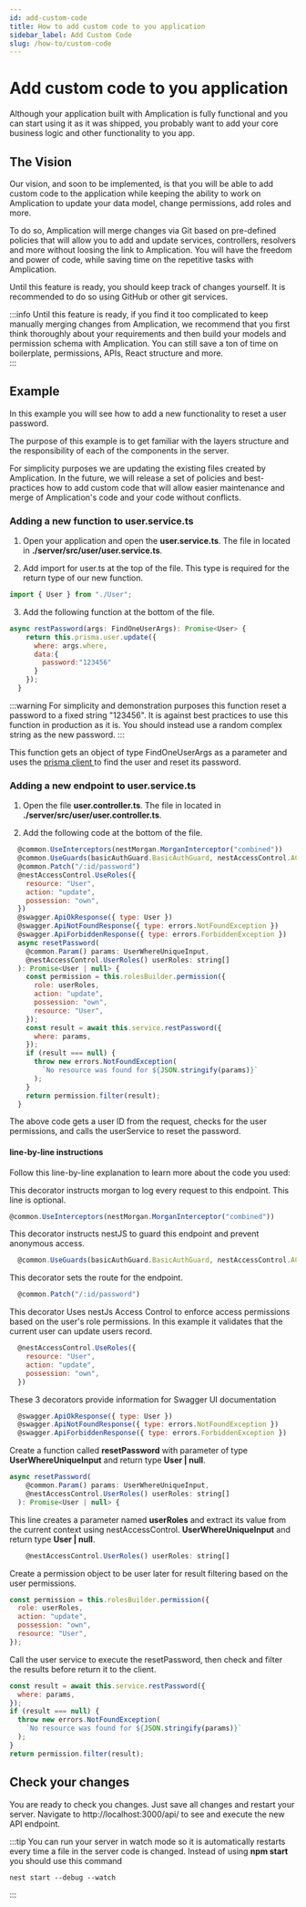 ```yaml
---
id: add-custom-code
title: How to add custom code to you application
sidebar_label: Add Custom Code
slug: /how-to/custom-code
---
```


# Add custom code to you application

Although your application built with Amplication is fully functional and you can start using it as it was shipped, you probably want to add your core business logic and other functionality to you app.

## The Vision

Our vision, and soon to be implemented, is that you will be able to add custom code to the application while keeping the ability to work on Amplication to update your data model, change permissions, add roles and more.

To do so, Amplication will merge changes via Git based on pre-defined policies that will allow you to add and update services, controllers, resolvers and more without loosing the link to Amplication. You will have the freedom and power of code, while saving time on the repetitive tasks with Amplication.

Until this feature is ready, you should keep track of changes yourself. It is recommended to do so using GitHub or other git services.

:::info
Until this feature is ready, if you find it too complicated to keep manually merging changes from Amplication, we recommend that you first think thoroughly about your requirements and then build your models and permission schema with Amplication. You can still save a ton of time on boilerplate, permissions, APIs, React structure and more.  
:::

## Example

In this example you will see how to add a new functionality to reset a user password.

The purpose of this example is to get familiar with the layers structure and the responsibility of each of the components in the server.

For simplicity purposes we are updating the existing files created by Amplication. In the future, we will release a set of policies and best-practices how to add custom code that will allow easier maintenance and merge of Amplication's code and your code without conflicts.

### Adding a new function to user.service.ts

1. Open your application and open the **user.service.ts**.
   The file in located in **./server/src/user/user.service.ts**.

2. Add import for user.ts at the top of the file. This type is required for the return type of our new function.

```javascript
import { User } from "./User";
```

3. Add the following function at the bottom of the file.

```javascript
async restPassword(args: FindOneUserArgs): Promise<User> {
    return this.prisma.user.update({
      where: args.where,
      data:{
        password:"123456"
      }
    });
  }
```

:::warning
For simplicity and demonstration purposes this function reset a password to a fixed string "123456". It is against best practices to use this function in production as it is. You should instead use a random complex string as the new password.
:::

This function gets an object of type FindOneUserArgs as a parameter and uses the [prisma client ](https://www.prisma.io/docs/concepts/components/prisma-client) to find the user and reset its password.

### Adding a new endpoint to user.service.ts

1. Open the file **user.controller.ts**.
   The file in located in **./server/src/user/user.controller.ts**.

2. Add the following code at the bottom of the file.

```javascript
  @common.UseInterceptors(nestMorgan.MorganInterceptor("combined"))
  @common.UseGuards(basicAuthGuard.BasicAuthGuard, nestAccessControl.ACGuard)
  @common.Patch("/:id/password")
  @nestAccessControl.UseRoles({
    resource: "User",
    action: "update",
    possession: "own",
  })
  @swagger.ApiOkResponse({ type: User })
  @swagger.ApiNotFoundResponse({ type: errors.NotFoundException })
  @swagger.ApiForbiddenResponse({ type: errors.ForbiddenException })
  async resetPassword(
    @common.Param() params: UserWhereUniqueInput,
    @nestAccessControl.UserRoles() userRoles: string[]
  ): Promise<User | null> {
    const permission = this.rolesBuilder.permission({
      role: userRoles,
      action: "update",
      possession: "own",
      resource: "User",
    });
    const result = await this.service.restPassword({
      where: params,
    });
    if (result === null) {
      throw new errors.NotFoundException(
        `No resource was found for ${JSON.stringify(params)}`
      );
    }
    return permission.filter(result);
  }
```

The above code gets a user ID from the request, checks for the user permissions, and calls the userService to reset the password.

#### line-by-line instructions

Follow this line-by-line explanation to learn more about the code you used:

This decorator instructs morgan to log every request to this endpoint. This line is optional.

```javascript
@common.UseInterceptors(nestMorgan.MorganInterceptor("combined"))
```

This decorator instructs nestJS to guard this endpoint and prevent anonymous access.

```javascript
  @common.UseGuards(basicAuthGuard.BasicAuthGuard, nestAccessControl.ACGuard)
```

This decorator sets the route for the endpoint.

```javascript
  @common.Patch("/:id/password")
```

This decorator Uses nestJs Access Control to enforce access permissions based on the user's role permissions. In this example it validates that the current user can update users record.

```javascript
  @nestAccessControl.UseRoles({
    resource: "User",
    action: "update",
    possession: "own",
  })
```

These 3 decorators provide information for Swagger UI documentation

```javascript
  @swagger.ApiOkResponse({ type: User })
  @swagger.ApiNotFoundResponse({ type: errors.NotFoundException })
  @swagger.ApiForbiddenResponse({ type: errors.ForbiddenException })
```

Create a function called **resetPassword** with parameter of type **UserWhereUniqueInput** and return type **User | null**.

```javascript
async resetPassword(
    @common.Param() params: UserWhereUniqueInput,
    @nestAccessControl.UserRoles() userRoles: string[]
  ): Promise<User | null> {
```

This line creates a parameter named **userRoles** and extract its value from the current context using nestAccessControl.
**UserWhereUniqueInput** and return type **User | null**.

```javascript
    @nestAccessControl.UserRoles() userRoles: string[]
```

Create a permission object to be user later for result filtering based on the user permissions.

```javascript
const permission = this.rolesBuilder.permission({
  role: userRoles,
  action: "update",
  possession: "own",
  resource: "User",
});
```

Call the user service to execute the resetPassword, then check and filter the results before return it to the client.

```javascript
const result = await this.service.restPassword({
  where: params,
});
if (result === null) {
  throw new errors.NotFoundException(
    `No resource was found for ${JSON.stringify(params)}`
  );
}
return permission.filter(result);
```

## Check your changes

You are ready to check you changes. Just save all changes and restart your server.
Navigate to http://localhost:3000/api/ to see and execute the new API endpoint.

:::tip
You can run your server in watch mode so it is automatically restarts every time a file in the server code is changed.
Instead of using **npm start** you should use this command

```
nest start --debug --watch
```

:::

